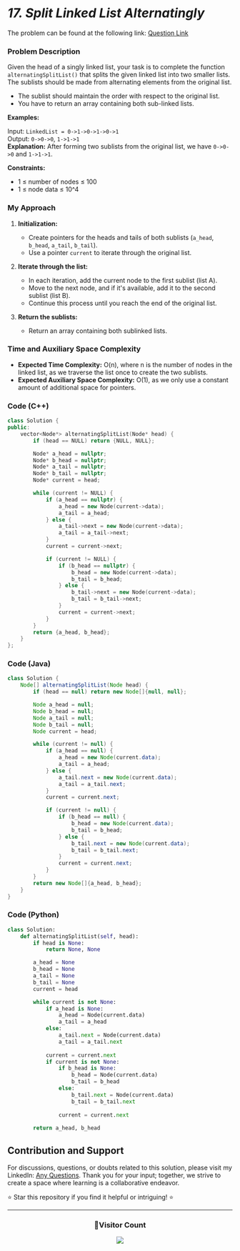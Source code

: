 # *17. Split Linked List Alternatingly*

The problem can be found at the following link: [Question Link](https://www.geeksforgeeks.org/problems/split-singly-linked-list-alternatingly/1)

### Problem Description

Given the head of a singly linked list, your task is to complete the function `alternatingSplitList()` that splits the given linked list into two smaller lists. The sublists should be made from alternating elements from the original list.

- The sublist should maintain the order with respect to the original list.
- You have to return an array containing both sub-linked lists.

**Examples:**

Input: `LinkedList = 0->1->0->1->0->1`  
Output: `0->0->0`, `1->1->1`  
**Explanation:** After forming two sublists from the original list, we have `0->0->0` and `1->1->1`.

**Constraints:**
- 1 ≤ number of nodes ≤ 100
- 1 ≤ node data ≤ 10^4

### My Approach

1. **Initialization:**
   - Create pointers for the heads and tails of both sublists (`a_head`, `b_head`, `a_tail`, `b_tail`).
   - Use a pointer `current` to iterate through the original list.

2. **Iterate through the list:**
   - In each iteration, add the current node to the first sublist (list A).
   - Move to the next node, and if it's available, add it to the second sublist (list B).
   - Continue this process until you reach the end of the original list.

3. **Return the sublists:**
   - Return an array containing both sublinked lists.

### Time and Auxiliary Space Complexity

- **Expected Time Complexity:** O(n), where n is the number of nodes in the linked list, as we traverse the list once to create the two sublists.
- **Expected Auxiliary Space Complexity:** O(1), as we only use a constant amount of additional space for pointers.

### Code (C++)

```cpp
class Solution {
public:
    vector<Node*> alternatingSplitList(Node* head) {
        if (head == NULL) return {NULL, NULL}; 

        Node* a_head = nullptr; 
        Node* b_head = nullptr; 
        Node* a_tail = nullptr; 
        Node* b_tail = nullptr; 
        Node* current = head; 

        while (current != NULL) {
            if (a_head == nullptr) {
                a_head = new Node(current->data);
                a_tail = a_head; 
            } else {
                a_tail->next = new Node(current->data);
                a_tail = a_tail->next; 
            }
            current = current->next;

            if (current != NULL) {
                if (b_head == nullptr) {
                    b_head = new Node(current->data);
                    b_tail = b_head; 
                } else {
                    b_tail->next = new Node(current->data);
                    b_tail = b_tail->next; 
                }
                current = current->next;
            }
        }
        return {a_head, b_head}; 
    }
};
```

### Code (Java)

```java
class Solution {
    Node[] alternatingSplitList(Node head) {
        if (head == null) return new Node[]{null, null}; 

        Node a_head = null; 
        Node b_head = null; 
        Node a_tail = null; 
        Node b_tail = null; 
        Node current = head; 

        while (current != null) {
            if (a_head == null) {
                a_head = new Node(current.data);
                a_tail = a_head; 
            } else {
                a_tail.next = new Node(current.data);
                a_tail = a_tail.next; 
            }
            current = current.next;

            if (current != null) {
                if (b_head == null) {
                    b_head = new Node(current.data);
                    b_tail = b_head; 
                } else {
                    b_tail.next = new Node(current.data);
                    b_tail = b_tail.next; 
                }
                current = current.next;
            }
        }
        return new Node[]{a_head, b_head}; 
    }
}
```

### Code (Python)

```python
class Solution:
    def alternatingSplitList(self, head):
        if head is None:
            return None, None

        a_head = None
        b_head = None
        a_tail = None
        b_tail = None
        current = head

        while current is not None:
            if a_head is None:
                a_head = Node(current.data)
                a_tail = a_head
            else:
                a_tail.next = Node(current.data)
                a_tail = a_tail.next
            
            current = current.next
            if current is not None:
                if b_head is None:
                    b_head = Node(current.data)
                    b_tail = b_head
                else:
                    b_tail.next = Node(current.data)
                    b_tail = b_tail.next
                
                current = current.next
        
        return a_head, b_head
```

## Contribution and Support

For discussions, questions, or doubts related to this solution, please visit my LinkedIn: [Any Questions](https://www.linkedin.com/in/het-patel-8b110525a/). Thank you for your input; together, we strive to create a space where learning is a collaborative endeavor.

⭐ Star this repository if you find it helpful or intriguing! ⭐

---
<div align=center>
  <h3><b>📍Visitor Count</b></h3>
</div>

<p align="center">   
  <img src="https://profile-counter.glitch.me/Hunterdii/count.svg" />  
</p>

